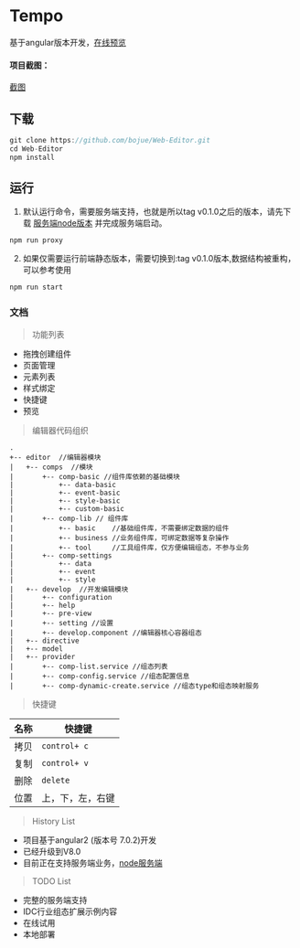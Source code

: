 # Tempo

基于angular版本开发，[在线预览](https://bojue.github.io/Web-Editor/)

#### 项目截图：

[截图](http://10.163.100.175:8090/phoenix/phoenix-web/uploads/2f97024dca38aebc8348b8703b2408da/%E5%B1%8F%E5%B9%95%E5%BF%AB%E7%85%A7_2020-03-16_14.07.49.png)

## 下载

```javascript
git clone https://github.com/bojue/Web-Editor.git
cd Web-Editor
npm install

```

## 运行

1. 默认运行命令，需要服务端支持，也就是所以tag v0.1.0之后的版本，请先下载 [服务端node版本](https://github.com/bojue/Web-editor-server-node) 并完成服务端启动。

```javascrpt
npm run proxy 

```
2. 如果仅需要运行前端静态版本，需要切换到:tag  v0.1.0版本,数据结构被重构，可以参考使用

```javascript
npm run start 
```

### 文档

> 功能列表

* 拖拽创建组件
* 页面管理
* 元素列表
* 样式绑定
* 快捷键
* 预览


> 编辑器代码组织

```ASCII
.
+-- editor  //编辑器模块
|   +-- comps  //模块
|       +-- comp-basic //组件库依赖的基础模块
|           +-- data-basic 
|           +-- event-basic
|           +-- style-basic
|           +-- custom-basic
|       +-- comp-lib // 组件库
|           +-- basic    //基础组件库，不需要绑定数据的组件 
|           +-- business //业务组件库，可绑定数据等复杂操作
|           +-- tool     //工具组件库，仅方便编辑组态，不参与业务
|       +-- comp-settings
|           +-- data
|           +-- event
|           +-- style
|   +-- develop  //开发编辑模块
|       +-- configuration  
|       +-- help 
|       +-- pre-view
|       +-- setting //设置
|       +-- develop.component //编辑器核心容器组态
|   +-- directive 
|   +-- model 
|   +-- provider
|       +-- comp-list.service //组态列表
|       +-- comp-config.service //组态配置信息
|       +-- comp-dynamic-create.service //组态type和组态映射服务
```

> 快捷键

名称|快捷键
----|----
拷贝| `control+ c`
复制| `control+ v`
删除| `delete`
位置|上，下，左，右键

> History List

- 项目基于angular2 (版本号 7.0.2)开发
- 已经升级到V8.0
- 目前正在支持服务端业务，[node服务端](https://github.com/bojue/Web-editor-server-node)


> TODO List

- 完整的服务端支持
- IDC行业组态扩展示例内容
- 在线试用
- 本地部署






